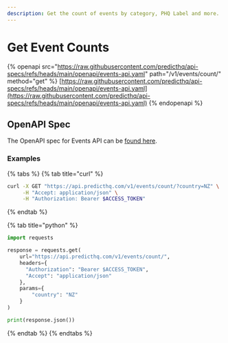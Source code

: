 ```yaml
---
description: Get the count of events by category, PHQ Label and more.
---
```


# Get Event Counts

{% openapi src="https://raw.githubusercontent.com/predicthq/api-specs/refs/heads/main/openapi/events-api.yaml" path="/v1/events/count/" method="get" %}
[https://raw.githubusercontent.com/predicthq/api-specs/refs/heads/main/openapi/events-api.yaml](https://raw.githubusercontent.com/predicthq/api-specs/refs/heads/main/openapi/events-api.yaml)
{% endopenapi %}

## OpenAPI Spec

The OpenAPI spec for Events API can be [found here](https://github.com/predicthq/api-specs/blob/main/openapi/events-api.yaml).

### Examples

{% tabs %}
{% tab title="curl" %}
```bash
curl -X GET "https://api.predicthq.com/v1/events/count/?country=NZ" \
     -H "Accept: application/json" \
     -H "Authorization: Bearer $ACCESS_TOKEN"
```
{% endtab %}

{% tab title="python" %}
```python
import requests

response = requests.get(
    url="https://api.predicthq.com/v1/events/count/",
    headers={
      "Authorization": "Bearer $ACCESS_TOKEN",
      "Accept": "application/json"
    },
    params={
        "country": "NZ"
    }
)

print(response.json())
```
{% endtab %}
{% endtabs %}
